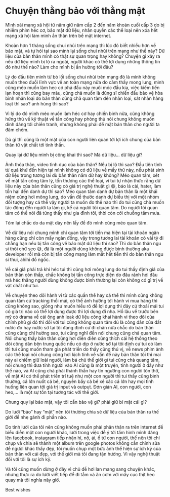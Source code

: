 # Chuyện thằng bảo với thằng mật

Mình xài mạng xã hội từ năm giữ năm cấp 2 đến năm khoản cuối cấp 3 do bị nhiễm phim héc cơ, bảo mật dữ liệu, nhân quyền các thể loại nên xóa hết mạng xã hội làm mình ẩn thân trên bề mặt internet.

Khoản hơn 1 tháng sống chui nhủi trên mạng thì lúc đó biết nhiều hơn về bảo mật, và tự hỏi tại sao mình lại sống chui nhủi trên mạng như thế này?
Dữ liệu của bản thân mình có thật sự quan trọng hay không? Chuyện gì xảy ra nếu dữ liệu mình bị lộ ra ngoài, người khác có thể lợi dụng những thông tin đó như thế nào? Làm cho mình bị ẩn hưởng tới đâu?

Lý do đầu tiên mình từ bỏ lối sống chui nhủi trên mạng đó là mình không muốn theo đuổi lĩnh vực về an toàn mạng nữa do cảm thấy mong lung, mình cũng méo muốn làm hec cơ phá đầu này muôi móc đầu kia, việc kiếm tiền lạn hoạn thì cũng bay màu, cũng chả muốn là dũng sĩ chiến đấu bảo vệ hòa bình nhân loại do bản thân cũng chả quan tâm đến nhân loại, sát nhân hàng loạt thì sao? anh hùng thì sao?

Vì lý do đó mình méo muốn làm héc cơ hay chiến binh nữa, cũng không hứng thú về kỹ thuật về tấn công hay phòng thủ nói chung không muốn dính dáng tới chiến tranh, nhưng không phải để mặt bản thân cho người ta đâm chém.

Dù gì thì cũng là một mặt của con người liên quan tới lợi ích chung của bản thân từ vật chất tới tinh thần.

Quay lại dữ liệu mình bị công khai thì sao? Mà dữ liệu… dữ liệu gì?

Ảnh thỏa thân, video tình dục của bản thân? Nếu bị lộ thì sao? Đầu tiên tính từ quá khứ đến hiện tại mình không có dữ liệu về mấy thứ này, nếu phát sinh dữ liệu trong tương lai dù bản thân nắm dữ hay không? Méo quan tâm, xét về mặt tấn công tâm lý, tổn thương các thể loại, vì tui tự nhận thức rằng dữ liệu này của bản thân cũng có giá trị nghệ thuật gì 😆, báo lá cải, hater, làm tổn hại đến danh dự thì sao? Méo quan tâm danh dự bản thân là một khái niệm cũng hơi mông lung, do vấn đề thước danh dự biểu thị với một nhóm đối tượng hay cá thể vậy người ta muốn đo thế nào thì đo tui cũng chả muốn tác động đến người ta làm gì, kể cả người tôi quan tâm. Do người tôi quan tâm có thể nói đã từng thấy như gia đình tôi, thời còn cởi chuồng tắm mưa.

Tóm lại chắc do da mặt dày nên lấy đề đó mình cũng méo quan tâm.

Về dữ liệu nói chung mình chỉ quan tâm tới tiền mà hiện tại tài khoản ngân hàng cũng chỉ còn mấy ngàn đồng, vậy trong tương lai tài khoản có vài tỷ đi chẳng hạn nếu bị tấn công về bảo mật dữ liệu thì sao? Thì do bản thân ngu si thôi chứ seo 😅, đã là một người dùng không được bình thường aka developer rồi mà còn bị tấn công mạng làm mất hết tiền thì do bản thân ngu si thui, ahihi đồ ngốc.

Về cái giá phải trả khi héc tui thì cũng hơi mông lung do tui thấy định giá của bản thân còn thấp, chắc không bị tấn công trực diện do đâu rảnh hơi đâu mà héc thằng người dùng không được bình thường lại còn không có gì trị về vật chất như tui.

Về chuyện theo dõi hành vi từ các quần thể hay cá thể thì mình cũng không quan tâm cứ tracking thổi mái, có thể ảnh hưởng tới hành vi mua hàng thì cũng không sao, giống như muốn hiểu rõ để lợi dụng thì đây cứ thoải mái tui có giá trị nào có thể lợi dụng được thì lợi dụng đi nha. Hồ lâu về trước bên mỹ có drama về cái ông anh leak dữ liệu công khai hành vi theo dõi của chính phủ gì đó thì đối với tui cũng không quan tâm dù là công dân của đất nước đó hay nước sở tại tôi đang định cư đi chăn nữa chắc do bản thân cũng cùng chí hướng sao, tui cũng nghĩ đến nói chung cũng chả quan tâm. Nói chung thấy bản thân cũng hơi điên điên cũng thích cái hệ thống theo dõi công dân bên trung quốc nếu có dịp ở nước sở tại tôi định cư tui có làm thì tui cũng muốn tham gia phát triển do thấy cũng thú vị, về news phim ảnh các thể loại nói chung cũng hơi kịch tính về vấn đề này bản thân tôi thì mai này ai chiếm giữ loài người, làm bá chủ thế giới gì tui cũng chả quang tâm, nói chung thì đưa tính người vào AI cũng là một truyện, tính người ở đây như thế nào, và AI cũng chả phải thánh thần hay tín ngưỡng con người tôn thờ, về mặt AI có thể phát triển trí tuệ như một con người thì tui thấy cũng bình thường, cá lớn nuốt cá bé, nguyên bầy cá bé xé xác cá lớn hay mọi tình huống liên quan tới giá trị input và output. Đơn giản AI, con người, con heo,... là một sự tồn tại tương tác với thế giới.

Chung quy lại bảo mật, vậy tôi cần bảo vệ gì? phải giữ bí mật cái gì?

Do lười “bảo” hay “mật” nên tôi thường chia sẻ dữ liệu của bản thân ra thế giới để nhẹ gánh đi phần nào.

Do tính lười của tôi nên cũng không muốn phải phân thân ra trên internet để biểu diễn một con người khác, lười trong việc để ý tới tấm hình mình đăng lên facebook, instagram tiếp nhận hỉ, nộ, ái, ố từ con người, thế nên tôi chỉ chụp và chia sẻ thành một album trên google photos không cần chỉnh sửa để người khác thấy đẹp, tôi muốn chụp một bức ảnh thể hiện sự ích kỷ của bản thân với cái đẹp, với thế giới mà tôi đang tận hưởng. Vì vậy nghệ thuật đối với tôi là sự ích kỷ.

Và tôi cũng muốn dừng ở đây vì chủ đề hơi lan mang sang chuyện khác, nhưng thực ra do lười viết tiếp để đi tắm và ăn cơm với mấy cục thịt heo quay mà tôi nghía nãy giờ.

Best wishes